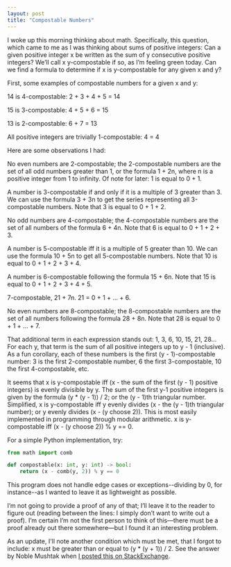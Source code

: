 ```yaml
---
layout: post
title: "Compostable Numbers"
---
```


I woke up this morning thinking about math. Specifically, this question, which came to me as I was thinking about sums of positive integers: Can a given positive integer x be written as the sum of y consecutive positive integers? We’ll call x y-compostable if so, as I’m feeling green today. Can we find a formula to determine if x is y-compostable for any given x and y?


First, some examples of compostable numbers for a given x and y:

14 is 4-compostable: 2 + 3 + 4 + 5 = 14

15 is 3-compostable: 4 + 5 + 6 = 15

13 is 2-compostable: 6 + 7 = 13

All positive integers are trivially 1-compostable: 4 = 4


Here are some observations I had:

No even numbers are 2-compostable; the 2-compostable numbers are the set of all odd numbers greater than 1, or the formula 1 + 2n, where n is a positive integer from 1 to infinity. Of note for later: 1 is equal to 0 + 1.

A number is 3-compostable if and only if it is a multiple of 3 greater than 3. We can use the formula 3 + 3n to get the series representing all 3-compostable numbers. Note that 3 is equal to 0 + 1 + 2.

No odd numbers are 4-compostable; the 4-compostable numbers are the set of all numbers of the formula 6 + 4n. Note that 6 is equal to 0 + 1 + 2 + 3.

A number is 5-compostable iff it is a multiple of 5 greater than 10. We can use the formula 10 + 5n to get all 5-compostable numbers. Note that 10 is equal to 0 + 1 + 2 + 3 + 4.

A number is 6-compostable following the formula 15 + 6n. Note that 15 is equal to 0 + 1 + 2 + 3 + 4 + 5.

7-compostable, 21 + 7n. 21 = 0 + 1 + … + 6.

No even numbers are 8-compostable; the 8-compostable numbers are the set of all numbers following the formula 28 + 8n. Note that 28 is equal to 0 + 1 + … + 7.

That additional term in each expression stands out: 1, 3, 6, 10, 15, 21, 28… For each y, that term is the sum of all positive integers up to y - 1 (inclusive). As a fun corollary, each of these numbers is the first (y - 1)-compostable number: 3 is the first 2-compostable number, 6 the first 3-compostable, 10 the first 4-compostable, etc.

It seems that x is y-compostable iff (x - the sum of the first (y - 1) positive integers) is evenly divisible by y. The sum of the first y-1 positive integers is given by the formula (y * (y - 1)) / 2; or the (y - 1)th triangular number. Simplified, x is y-compostable iff y evenly divides (x - the (y - 1)th triangular number); or y evenly divides (x - (y choose 2)). This is most easily implemented in programming through modular arithmetic. x is y-compostable iff (x - (y choose 2)) % y == 0.

For a simple Python implementation, try:

```python
from math import comb

def compostable(x: int, y: int) -> bool:
    return (x - comb(y, 2)) % y == 0
```

This program does not handle edge cases or exceptions--dividing by 0, for instance--as I wanted to leave it as lightweight as possible.

I’m not going to provide a proof of any of that; I’ll leave it to the reader to figure out (reading between the lines: I simply don’t want to write out a proof). I’m certain I’m not the first person to think of this—there must be a proof already out there somewhere—but I found it an interesting problem.

As an update, I'll note another condition which must be met, that I forgot to include: x must be greater than or equal to (y * (y + 1)) / 2. See the answer by Noble Mushtak when [I posted this on StackExchange](https://math.stackexchange.com/questions/4886829/can-a-positive-integer-x-be-written-as-the-sum-of-y-consecutive-positive-integer).
